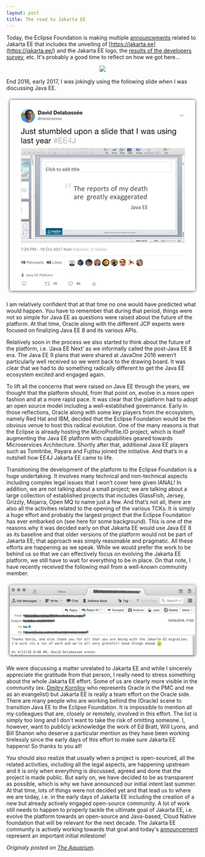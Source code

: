 ```yaml
---
layout: post
title: The road to Jakarta EE
---
```


Today, the Eclipse Foundation is making multiple [announcements](https://jakarta.ee/news/2018/04/24/eclipse-foundation-unveils-new-cloud-native-java-future-with-jakarta-ee/) related to Jakarta EE that includes the unveiling of [https://jakarta.ee](https://jakarta.ee/) and the Jakarta EE logo, the [results of the developers survey](https://jakarta.ee/news/2018/04/24/jakarta-ee-community-survey/), etc. It's probably a good time to reflect on how we got here...

<p align="center">
<img src="http://delabassee.com/images/blog/jakarta_ee_logo.png" width="50%">
</p>

End 2016, early 2017, I was jokingly using the following slide when I was discussing Java EE. 

!['Java EE is not dead' slide](/images/blog/slide_pic.jpg#center)


I am relatively confident that at that time no one would have predicted what would happen. You have to remember that during that period, things were not so simple for Java EE as questions were raised about the future of the platform. At that time, Oracle along with the different JCP experts were focused on finalizing Java EE 8 and its various APIs. 

Relatively soon in the process we also started to think about the future of the platform, i.e. ‘Java EE Next’ as we informally called the post-Java EE 8 era. The Java EE 9 plans that were shared at JavaOne 2016 weren’t particularly well received so we went back to the drawing board. It was clear that we had to do something radically different to get the Java EE ecosystem excited and engaged again. 

To lift all the concerns that were raised on Java EE through the years, we thought that the platform should, from that point on, evolve in a more open fashion and at a more rapid pace. It was clear that the platform had to adopt an open source model including a well-established governance. Early in those reflections, Oracle along with some key players from the ecosystem, namely Red Hat and IBM, decided that the Eclipse Foundation would be the obvious venue to host this radical evolution. One of the many reasons is that the Eclipse is already hosting the MicroProfile.IO project, which is itself augmenting the Java EE platform with capabilities geared towards Microservices Architecture. Shortly after that, additional Java EE players such as Tomitribe, Payara and Fujitsu joined the initiative. And that’s in a nutshell how EE4J Jakarta EE came to life.

Transitioning the development of the platform to the Eclipse Foundation is a huge undertaking. It involves many technical and non-technical aspects including complex legal issues that I won’t cover here given IANAL! In addition, we are not talking about a small project; we are talking about a large collection of established projects that includes GlassFish, Jersey, Grizzly, Mojarra, Open MQ to name just a few. And that’s not all, there are also all the activities related to the opening of the various TCKs. It is simply a huge effort and probably the largest project that the Eclipse Foundation has ever embarked on (see here for some background). This is one of the reasons why it was decided early on that Jakarta EE would use Java EE 8 as its baseline and that older versions of the platform would not be part of Jakarta EE; that approach was simply reasonable and pragmatic. All these efforts are happening as we speak. While we would prefer the work to be behind us so that we can effectively focus on evolving the Jakarta EE platform, we still have to wait for everything to be in place. On that note, I have recently received the following mail from a well-known community member. 

![email](/images/blog/mail_pic.jpg#center)

We were discussing a matter unrelated to Jakarta EE and while I sincerely appreciate the gratitude from that person, I really need to stress something about the whole Jakarta EE effort. Some of us are clearly more visible in the community (ex. [Dmitry Kornilov](https://twitter.com/m0mus?lang=en) who represents Oracle in the PMC and me as an evangelist) but Jakarta EE is really a team effort on the Oracle side. There are many people who are working behind the (Oracle) scene to transition Java EE to the Eclipse Foundation. It is impossible to mention all my colleagues that are, closely or remotely, involved in this effort. The list is simply too long and I don't want to take the risk of omitting someone. I, however, want to publicly acknowledge the work of Ed Bratt, Will Lyons, and Bill Shanon who deserve a particular mention as they have been working tirelessly since the early days of this effort to make sure Jakarta EE happens! So thanks to you all!

You should also realize that usually when a project is open-sourced, all the related activities, including all the legal aspects, are happening upstream and it is only when everything is discussed, agreed and done that the project is made public. But early on, we have decided to be as transparent as possible, which is why we have announced our initial intent last summer. At that time, lots of things were not decided yet and that lead us to where we are today, i.e. in the early days of Jakarta EE including the creation of a new but already actively engaged open-source community. A lot of work still needs to happen to properly tackle the ultimate goal of Jakarta EE, i.e. evolve the platform towards an open-source and Java-based, Cloud Native foundation that will be relevant for the next decade. The Jakarta EE community is actively working towards that goal and today's [announcement](https://jakarta.ee/news/2018/04/24/eclipse-foundation-unveils-new-cloud-native-java-future-with-jakarta-ee/) represent an important initial milestone!

*Originaly posted on [The Aquarium](https://blogs.oracle.com/theaquarium/the-road-to-jakarta-ee)*.
